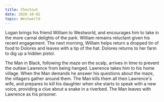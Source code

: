 ```yaml
---
title: Chestnut
date: 2020-10-02
topic: Westworld
---
```


Logan brings his friend William to Westworld, and encourages him to take in the more carnal delights of the park. William remains reluctant given his recent engagement. The next morning, William helps return a dropped tin of food to Dolores and leaves with a tip of the hat. Dolores returns to her farm to dig up a hidden pistol.

The Man in Black, following the maze on the scalp, arrives in time to prevent the outlaw Lawrence from being hanged. Lawrence takes him to his home village. When the Man demands he answer his questions about the maze, the villagers gather around them. The Man kills them all then Lawrence's wife, and prepares to kill his daughter when she starts to speak with a new voice, providing a clue about a snake in a riverbed. The Man leaves with Lawrence as his prisoner.
